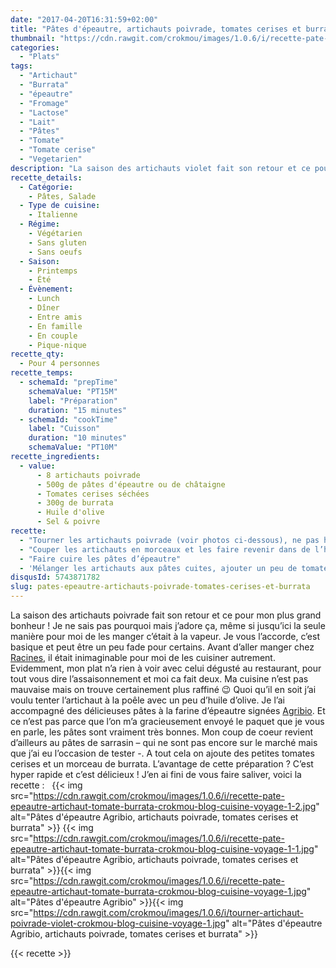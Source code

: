 ```yaml
---
date: "2017-04-20T16:31:59+02:00"
title: "Pâtes d'épeautre, artichauts poivrade, tomates cerises et burrata"
thumbnail: "https://cdn.rawgit.com/crokmou/images/1.0.6/i/recette-pate-epeautre-artichaut-tomate-burrata-crokmou-blog-cuisine-voyage-1-3.jpg"
categories:
  - "Plats"
tags:
  - "Artichaut"
  - "Burrata"
  - "épeautre"
  - "Fromage"
  - "Lactose"
  - "Lait"
  - "Pâtes"
  - "Tomate"
  - "Tomate cerise"
  - "Vegetarien"
description: "La saison des artichauts violet fait son retour et ce pour mon plus grand bonheur ! Je ne sais pas pourquoi mais j'adore ça..."
recette_details:
  - Catégorie:
    - Pâtes, Salade
  - Type de cuisine:
    - Italienne
  - Régime:
    - Végétarien
    - Sans gluten
    - Sans oeufs
  - Saison:
    - Printemps
    - Été
  - Évènement:
    - Lunch
    - Dîner
    - Entre amis
    - En famille
    - En couple
    - Pique-nique
recette_qty:
  - Pour 4 personnes
recette_temps:
  - schemaId: "prepTime"
    schemaValue: "PT15M"
    label: "Préparation"
    duration: "15 minutes"
  - schemaId: "cookTime"
    label: "Cuisson"
    duration: "10 minutes"
    schemaValue: "PT10M"
recette_ingredients:
  - value:
      - 8 artichauts poivrade
      - 500g de pâtes d'épeautre ou de châtaigne
      - Tomates cerises séchées
      - 300g de burrata
      - Huile d'olive
      - Sel & poivre
recette:
  - "Tourner les artichauts poivrade (voir photos ci-dessous), ne pas hésiter à les tremper dans de l’eau citronnée pour éviter l’oxydation."
  - "Couper les artichauts en morceaux et les faire revenir dans de l’huile d’olive, assaisonner."
  - "Faire cuire les pâtes d’épeautre"
  - 'Mélanger les artichauts aux pâtes cuites, ajouter un peu de tomates cerises, un généreux morceau de burrata et un filet d’huile d’olive. Saler, poivrer et servir sans attendre !     ![Tourner un artichaut poivrade ](https://cdn.rawgit.com/crokmou/images/1.0.6/i/tourner-artichaut-poivrade-violet-crokmou-blog-cuisine-voyage-1-2.jpg "Tourner un artichaut poivrade ") ![Tourner un artichaut poivrade ](https://cdn.rawgit.com/crokmou/images/1.0.6/i/tourner-artichaut-poivrade-violet-crokmou-blog-cuisine-voyage-1-4.jpg "Tourner un artichaut poivrade ") ![Tourner un artichaut poivrade ](https://cdn.rawgit.com/crokmou/images/1.0.6/i/tourner-artichaut-poivrade-violet-crokmou-blog-cuisine-voyage-1-5.jpg "Tourner un artichaut poivrade ") ![Tourner un artichaut poivrade ](https://cdn.rawgit.com/crokmou/images/1.0.6/i/tourner-artichaut-poivrade-violet-crokmou-blog-cuisine-voyage-1-6.jpg "Tourner un artichaut poivrade ") ![Tourner un artichaut poivrade ](https://cdn.rawgit.com/crokmou/images/1.0.6/i/tourner-artichaut-poivrade-violet-crokmou-blog-cuisine-voyage-1-8.jpg "Tourner un artichaut poivrade ")![Tourner un artichaut poivrade ](https://cdn.rawgit.com/crokmou/images/1.0.6/i/tourner-artichaut-poivrade-violet-crokmou-blog-cuisine-voyage-1-10.jpg "Tourner un artichaut poivrade ")'
disqusId: 5743871782
slug: pates-epeautre-artichauts-poivrade-tomates-cerises-et-burrata
---
```


La saison des artichauts poivrade fait son retour et ce pour mon plus grand bonheur ! Je ne sais pas pourquoi mais j’adore ça, même si jusqu’ici la seule manière pour moi de les manger c’était à la vapeur. Je vous l’accorde, c’est basique et peut être un peu fade pour certains. Avant d’aller manger chez [Racines](https://crokmou.com/2017/04/racines-un-restaurant-italien-pas-comme-les-autres-bruxelles), il était inimaginable pour moi de les cuisiner autrement. Evidemment, mon plat n’a rien à voir avec celui dégusté au restaurant, pour tout vous dire l’assaisonnement et moi ca fait deux. Ma cuisine n’est pas mauvaise mais on trouve certainement plus raffiné 😉 Quoi qu’il en soit j’ai voulu tenter l’artichaut à la poêle avec un peu d’huile d’olive. Je l’ai accompagné des délicieuses pâtes à la farine d’épeautre signées [Agribio](http://agribio.be/). Et ce n’est pas parce que l’on m’a gracieusement envoyé le paquet que je vous en parle, les pâtes sont vraiment très bonnes. Mon coup de coeur revient d’ailleurs au pâtes de sarrasin – qui ne sont pas encore sur le marché mais que j’ai eu l’occasion de tester -. A tout cela on ajoute des petites tomates cerises et un morceau de burrata. L’avantage de cette préparation ? C’est hyper rapide et c’est délicieux ! J’en ai fini de vous faire saliver, voici la recette :   {{< img src="https://cdn.rawgit.com/crokmou/images/1.0.6/i/recette-pate-epeautre-artichaut-tomate-burrata-crokmou-blog-cuisine-voyage-1-2.jpg" alt="Pâtes d'épeautre Agribio, artichauts poivrade, tomates cerises et burrata" >}} {{< img src="https://cdn.rawgit.com/crokmou/images/1.0.6/i/recette-pate-epeautre-artichaut-tomate-burrata-crokmou-blog-cuisine-voyage-1-1.jpg" alt="Pâtes d'épeautre Agribio, artichauts poivrade, tomates cerises et burrata" >}}{{< img src="https://cdn.rawgit.com/crokmou/images/1.0.6/i/recette-pate-epeautre-artichaut-tomate-burrata-crokmou-blog-cuisine-voyage-1.jpg" alt="Pâtes d'épeautre Agribio" >}}{{< img src="https://cdn.rawgit.com/crokmou/images/1.0.6/i/tourner-artichaut-poivrade-violet-crokmou-blog-cuisine-voyage-1.jpg" alt="Pâtes d'épeautre Agribio, artichauts poivrade, tomates cerises et burrata" >}}


{{< recette >}}
